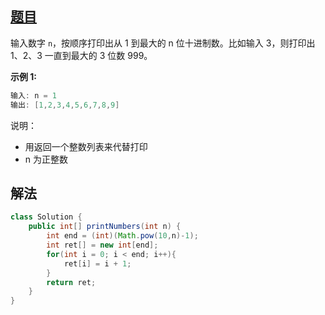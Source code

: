 ## [题目](https://leetcode-cn.com/problems/da-yin-cong-1dao-zui-da-de-nwei-shu-lcof/)

输入数字 `n`，按顺序打印出从 1 到最大的 n 位十进制数。比如输入 3，则打印出 1、2、3 一直到最大的 3 位数 999。

**示例 1:**

```java
输入: n = 1
输出: [1,2,3,4,5,6,7,8,9]
```

说明：

- 用返回一个整数列表来代替打印
- n 为正整数

## 解法

```java
class Solution {
    public int[] printNumbers(int n) {
        int end = (int)(Math.pow(10,n)-1);
        int ret[] = new int[end];
        for(int i = 0; i < end; i++){
            ret[i] = i + 1;
        }
        return ret;
    }
}
```

